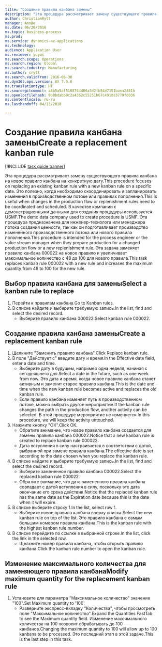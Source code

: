 ```yaml
--- 
title: "Создание правила канбана замены"
description: "Эта процедура рассматривает замену существующего правила канбана на новое правило канбана на конкретную дату."
author: ChristianRytt
manager: AnnBe
ms.date: 06/20/2016
ms.topic: business-process
ms.prod: 
ms.service: dynamics-ax-applications
ms.technology: 
audience: Application User
ms.reviewer: yuyus
ms.search.scope: Operations
ms.search.region: Global
ms.search.industry: Manufacturing
ms.author: crytt
ms.search.validFrom: 2016-06-30
ms.dyn365.ops.version: AX 7.0.0
ms.translationtype: HT
ms.sourcegitcommit: a8b5a5af5108744406a3d2fb84d7151baea2481b
ms.openlocfilehash: 9b0bdabb9c2a4362c55251b67c491dd3779fd036
ms.contentlocale: ru-ru
ms.lasthandoff: 04/13/2018

---
```

# <a name="create-a-replacement-kanban-rule"></a><span data-ttu-id="9acbb-103">Создание правила канбана замены</span><span class="sxs-lookup"><span data-stu-id="9acbb-103">Create a replacement kanban rule</span></span>

[!INCLUDE [task guide banner](../../includes/task-guide-banner.md)]

<span data-ttu-id="9acbb-104">Эта процедура рассматривает замену существующего правила канбана на новое правило канбана на конкретную дату.</span><span class="sxs-lookup"><span data-stu-id="9acbb-104">This procedure focuses on replacing an existing kanban rule with a new kanban rule on a specific date.</span></span> <span data-ttu-id="9acbb-105">Это полезно, когда необходимо скоординировать и запланировать изменения в производственном потоке или правилах пополнения.</span><span class="sxs-lookup"><span data-stu-id="9acbb-105">This is useful when changes in the production flow or replenishment rules need to be coordinated and scheduled.</span></span> <span data-ttu-id="9acbb-106">В качестве компании с демонстрационными данными для создания процедуры используется USMF.</span><span class="sxs-lookup"><span data-stu-id="9acbb-106">The demo data company used to create procedure is USMF.</span></span> <span data-ttu-id="9acbb-107">Эта процедура предназначена для инженер-технолога или менеджера потока создания ценности, так как он подготавливает производство измененного производственного потока или нового правила пополнения.</span><span class="sxs-lookup"><span data-stu-id="9acbb-107">This procedure is intended for the process engineer or the value stream manager when they prepare production for a changed production flow or a new replenishment rule.</span></span> <span data-ttu-id="9acbb-108">Эта задача заменяет правило канбана 000022 на новое правило и увеличивает максимальное количество с 48 до 100 для нового правила.</span><span class="sxs-lookup"><span data-stu-id="9acbb-108">This task replaces kanban rule 000022 with a new rule and increases the maximum quantity from 48 to 100 for the new rule.</span></span>


## <a name="select-a-kanban-rule-to-replace"></a><span data-ttu-id="9acbb-109">Выбор правила канбана для замены</span><span class="sxs-lookup"><span data-stu-id="9acbb-109">Select a kanban rule to replace</span></span>
1. <span data-ttu-id="9acbb-110">Перейти к правилам канбана.</span><span class="sxs-lookup"><span data-stu-id="9acbb-110">Go to Kanban rules.</span></span>
2. <span data-ttu-id="9acbb-111">В списке найдите и выберите требуемую запись.</span><span class="sxs-lookup"><span data-stu-id="9acbb-111">In the list, find and select the desired record.</span></span>
    * <span data-ttu-id="9acbb-112">Выберите правило канбана 000022.</span><span class="sxs-lookup"><span data-stu-id="9acbb-112">Select kanban rule 000022.</span></span>  

## <a name="create-a-replacement-kanban-rule"></a><span data-ttu-id="9acbb-113">Создание правила канбана замены</span><span class="sxs-lookup"><span data-stu-id="9acbb-113">Create a replacement kanban rule</span></span>
1. <span data-ttu-id="9acbb-114">Щелкните "Заменить правило канбана".</span><span class="sxs-lookup"><span data-stu-id="9acbb-114">Click Replace kanban rule.</span></span>
2. <span data-ttu-id="9acbb-115">В поле "Действует с" введите дату и время.</span><span class="sxs-lookup"><span data-stu-id="9acbb-115">In the Effective date field, enter a date and time.</span></span>
    * <span data-ttu-id="9acbb-116">Выберите дату в будущем, например одна неделя, начиная с сегодняшнего дня.</span><span class="sxs-lookup"><span data-stu-id="9acbb-116">Select a date in the future, such as one week from now.</span></span> <span data-ttu-id="9acbb-117">Это дата и время, когда новое правило канбана станет активным и заменит старое правило канбана.</span><span class="sxs-lookup"><span data-stu-id="9acbb-117">This is the date and time when the new kanban rule becomes active and replaces the old kanban rule.</span></span>  
    * <span data-ttu-id="9acbb-118">Если правило канбана изменяет путь в производственном потоке, можно выбрать другое мероприятие.</span><span class="sxs-lookup"><span data-stu-id="9acbb-118">If the kanban rule changes the path in the production flow,  another activity can be selected.</span></span>  <span data-ttu-id="9acbb-119">В этой процедуре мероприятие не изменяется.</span><span class="sxs-lookup"><span data-stu-id="9acbb-119">In this procedure, we will keep the activity untouched.</span></span>  
3. <span data-ttu-id="9acbb-120">Нажмите кнопку "OК".</span><span class="sxs-lookup"><span data-stu-id="9acbb-120">Click OK.</span></span>
    * <span data-ttu-id="9acbb-121">Обратите внимание, что новое правило канбана создается для замены правила канбана 000022.</span><span class="sxs-lookup"><span data-stu-id="9acbb-121">Notice that a new kanban rule is created to replace kanban rule 000022.</span></span>  
    * <span data-ttu-id="9acbb-122">Дата вступления в силу настраивается в соответствии с датой, выбранной при замене правила канбана.</span><span class="sxs-lookup"><span data-stu-id="9acbb-122">The effective date is set according to the date chosen when you replace the kanban rule.</span></span>  
4. <span data-ttu-id="9acbb-123">В списке найдите и выберите требуемую запись.</span><span class="sxs-lookup"><span data-stu-id="9acbb-123">In the list, find and select the desired record.</span></span>
    * <span data-ttu-id="9acbb-124">Выберите замененное правило канбана 000022.</span><span class="sxs-lookup"><span data-stu-id="9acbb-124">Select the replaced kanban rule 000022.</span></span>  
    * <span data-ttu-id="9acbb-125">Обратите внимание, что дата замененного правила канбана совпадает с датой вступления в силу, поскольку это дата окончание его срока действия.</span><span class="sxs-lookup"><span data-stu-id="9acbb-125">Notice that the replaced kanban rule has the same date as the Expiration date because this is the date when it will expire.</span></span>  
5. <span data-ttu-id="9acbb-126">В списке выберите строку 1.</span><span class="sxs-lookup"><span data-stu-id="9acbb-126">In the list, select row 1.</span></span>
    * <span data-ttu-id="9acbb-127">Выберите новое правило канбана вверху списка.</span><span class="sxs-lookup"><span data-stu-id="9acbb-127">Select the new kanban rule on top of the list.</span></span> <span data-ttu-id="9acbb-128">Это правило канбана с самым большим номером правила канбана.</span><span class="sxs-lookup"><span data-stu-id="9acbb-128">This is the kanban rule with the highest kanban rule number.</span></span>  
6. <span data-ttu-id="9acbb-129">В списке перейдите по ссылке в выбранной строке.</span><span class="sxs-lookup"><span data-stu-id="9acbb-129">In the list, click the link in the selected row.</span></span>
    * <span data-ttu-id="9acbb-130">Щелкните номер правила канбана, чтобы открыть правило канбана.</span><span class="sxs-lookup"><span data-stu-id="9acbb-130">Click the kanban rule number to open the kanban rule.</span></span>  

## <a name="modify-maximum-quantity-for-the-replacement-kanban-rule"></a><span data-ttu-id="9acbb-131">Изменение максимального количества для заменяющего правила канбана</span><span class="sxs-lookup"><span data-stu-id="9acbb-131">Modify maximum quantity for the replacement kanban rule</span></span>
1. <span data-ttu-id="9acbb-132">Установите для параметра "Максимальное количество" значение "100".</span><span class="sxs-lookup"><span data-stu-id="9acbb-132">Set Maximum quantity to '100'.</span></span>
    * <span data-ttu-id="9acbb-133">Разверните экспресс-вкладку "Количества", чтобы просмотреть поле "Максимальное количество".</span><span class="sxs-lookup"><span data-stu-id="9acbb-133">Expand the Quantities FastTab to see the Maximum quantity field.</span></span> <span data-ttu-id="9acbb-134">Изменение максимального количества на 100 позволит обрабатывать до 100 канбанов.</span><span class="sxs-lookup"><span data-stu-id="9acbb-134">Changing the maximum quantity to 100 will allow up to 100 kanbans to be processed.</span></span>    <span data-ttu-id="9acbb-135">Это последний этап в этой задаче.</span><span class="sxs-lookup"><span data-stu-id="9acbb-135">This is the last step in this task.</span></span>  


